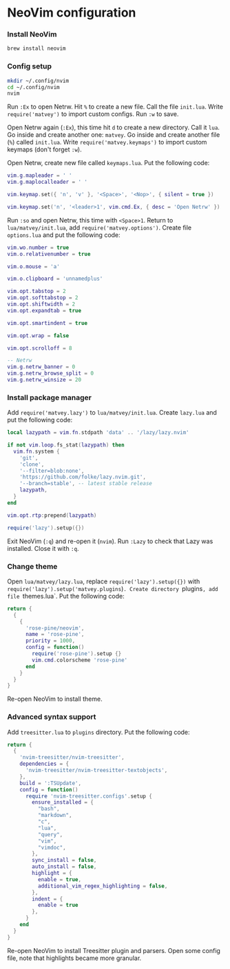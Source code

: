 # NeoVim configuration

### Install NeoVim

```bash
brew install neovim
```

### Config setup

```bash
mkdir ~/.config/nvim
cd ~/.config/nvim
nvim
```

Run `:Ex` to open Netrw. Hit `%` to create a new file. Call the file `init.lua`. Write `require('matvey')` to import custom configs. Run `:w` to save.

Open Netrw again (`:Ex`), this time hit `d` to create a new directory. Call it `lua`. Go inside and create another one: `matvey`. Go inside and create another file (`%`) called `init.lua`. Write `require('matvey.keymaps')` to import custom keymaps (don't forget `:w`).

Open Netrw, create new file called `keymaps.lua`. Put the following code:

```lua
vim.g.mapleader = ' '
vim.g.maplocalleader = ' '

vim.keymap.set({ 'n', 'v' }, '<Space>', '<Nop>', { silent = true })

vim.keymap.set('n', '<leader>1', vim.cmd.Ex, { desc = 'Open Netrw' })
```

Run `:so` and open Netrw, this time with `<Space>1`. Return to `lua/matvey/init.lua`, add `require('matvey.options')`. Create file `options.lua` and put the following code:

```lua
vim.wo.number = true
vim.o.relativenumber = true

vim.o.mouse = 'a'

vim.o.clipboard = 'unnamedplus'

vim.opt.tabstop = 2
vim.opt.softtabstop = 2
vim.opt.shiftwidth = 2
vim.opt.expandtab = true

vim.opt.smartindent = true

vim.opt.wrap = false

vim.opt.scrolloff = 8

-- Netrw
vim.g.netrw_banner = 0
vim.g.netrw_browse_split = 0
vim.g.netrw_winsize = 20
```

### Install package manager

Add `require('matvey.lazy')` to `lua/matvey/init.lua`. Create `lazy.lua` and put the following code:

```lua
local lazypath = vim.fn.stdpath 'data' .. '/lazy/lazy.nvim'

if not vim.loop.fs_stat(lazypath) then
  vim.fn.system {
    'git',
    'clone',
    '--filter=blob:none',
    'https://github.com/folke/lazy.nvim.git',
    '--branch=stable', -- latest stable release
    lazypath,
  }
end

vim.opt.rtp:prepend(lazypath)

require('lazy').setup({})
```

Exit NeoVim (`:q`) and re-open it (`nvim`). Run `:Lazy` to check that Lazy was installed. Close it with `:q`.

### Change theme

Open `lua/matvey/lazy.lua`, replace `require('lazy').setup({})` with `require('lazy').setup('matvey.plugins`)`. Create directory `plugins`, add file `themes.lua`. Put the following code:

```lua
return {
  {
    {
      'rose-pine/neovim',
      name = 'rose-pine',
      priority = 1000,
      config = function()
        require('rose-pine').setup {}
        vim.cmd.colorscheme 'rose-pine'
      end
    }
  }
}
```

Re-open NeoVim to install theme.

### Advanced syntax support

Add `treesitter.lua` to `plugins` directory. Put the following code:
```lua
return {
  {
    'nvim-treesitter/nvim-treesitter',
    dependencies = {
      'nvim-treesitter/nvim-treesitter-textobjects',
    },
    build = ':TSUpdate',
    config = function()
      require 'nvim-treesitter.configs'.setup {
        ensure_installed = {
          "bash",
          "markdown",
          "c",
          "lua",
          "query",
          "vim",
          "vimdoc",
        },
        sync_install = false,
        auto_install = false,
        highlight = {
          enable = true,
          additional_vim_regex_highlighting = false,
        },
        indent = {
          enable = true
        },
      }
    end
  }
}
```

Re-open NeoVim to install Treesitter plugin and parsers. Open some config file, note that highlights became more granular.
